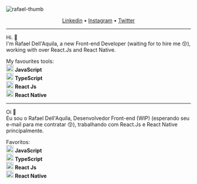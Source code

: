 <p>
   <img src="https://i.ibb.co/R6WvysN/Prancheta-1.jpg" alt="rafael-thumb" border="0">
</p>

<p align="center">
<a href="https://www.linkedin.com/in/rafaeldellaquila/">Linkedin</a> •
  <a href="https://instagram.com/rfldllql">Instagram</a> •
  <a href="https://twitter.com/rfldllql">Twitter</a>
</p>

---

Hi. 🤙</br>
I'm Rafael Dell'Aquila, a new Front-end Developer (waiting for to hire me 😚), working with over React.Js and React Native.

My favourites tools:
</br>
<img src="https://upload.wikimedia.org/wikipedia/commons/9/99/Unofficial_JavaScript_logo_2.svg" width="20"/> <b>JavaScript</b>
</br>
<img src="https://i.ibb.co/PZ2XZgr/ts.png" width="20"/> <b>TypeScript</b>
</br>
<img src="https://i.ibb.co/4RHMmLQ/react.png" width="20"/> <b>React Js</b>
</br>
<img src="https://i.ibb.co/4RHMmLQ/react.png" width="20"/> <b>React Native</b>

---

Oi 🤙</br>
Eu sou o Rafael Dell'Aquila, Desenvolvedor Front-end (WIP) (esperando seu e-mail para me contratar 😚), trabalhando com React.Js e React Native principalmente.

Favoritos:
</br>
<img src="https://upload.wikimedia.org/wikipedia/commons/9/99/Unofficial_JavaScript_logo_2.svg" width="20"/> <b>JavaScript</b>
</br>
<img src="https://i.ibb.co/PZ2XZgr/ts.png" width="20"/> <b>TypeScript</b>
</br>
<img src="https://i.ibb.co/4RHMmLQ/react.png" width="20"/> <b>React Js</b>
</br>
<img src="https://i.ibb.co/4RHMmLQ/react.png" width="20"/> <b>React Native</b>
